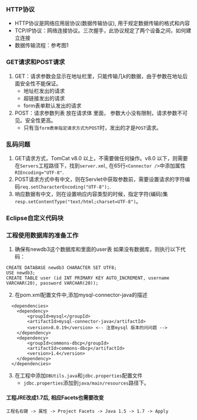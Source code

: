 ### HTTP协议
- HTTP协议是网络应用层协议(数据传输协议), 用于规定数据传输的格式和内容
- TCP/IP协议：网络连接协议。三次握手，此协议规定了两个设备之间，如何建立连接
- 数据传输流程：参考图1


### GET请求和POST请求
1. GET：请求参数会显示在地址栏里，只能传输几k的数据，由于参数在地址后面安全性不能保证。
    - 地址栏发出的请求
    - 超链接发出的请求
    - form表单默认发出的请求
2. POST：请求参数列表 放在请求体 里面， 参数大小没有限制，请求参数不可见。安全性更高。
    - 只有当`form表单指定请求方式为POST`时，发出的才是`POST`请求。

### 乱码问题
1. GET请求方式，TomCat v8.0 以上，不需要做任何操作。v8.0 以下，则需要在`Servers`工程路径下，找到`server.xml`, 在65行`<Connector />`中添加属性`RIEncoding="UTF-8"`.
2. POST请求方式中有中文，则在Servlet中获取参数前，需要设置请求的字符编码`req.setCharacterEncoding("UTF-8");`.
3. 响应数据有中文，则在设置响应内容类型的时候，指定字符(编码)集`resp.setContentType("text/html;charset=UTF-8")`。


### Eclipse自定义代码块




### 工程使用数据库的准备工作
1. 确保有newdb3这个数据库和里面的user表
如果没有数据库，则执行以下代码：
```
CREATE DATABASE newdb3 CHARACTER SET UTF8;
USE newdb3;
CREATE TABLE user (id INT PRIMARY KEY AUTO_INCREMENT, username VARCHAR(20), password VARCHAR(20));
```

2. 在pom.xml配置文件中,添加mysql-connector-java的描述
```
  <dependencies>
    <dependency>
        <groupId>mysql</groupId>
        <artifactId>mysql-connector-java</artifactId>
        <version>8.0.19</version> <-- 注意mysql 版本的问问题 -->
    </dependency>
    <dependency>
        <groupId>commons-dbcp</groupId>
        <artifactId>commons-dbcp</artifactId>
        <version>1.4</version>
    </dependency>
  </dependencies>
```

3. 在工程中添加`DBUtils.java`和`jdbc.properties`配置文件
    - `jdbc.properties`添加到`java/main/resources`路径下。



#### 工程JRE改成1.7后, 相应Facets也需要改变
```
工程名右键 -> 属性 -> Project Facets -> Java 1.5 -> 1.7 -> Apply
```










